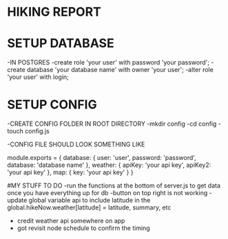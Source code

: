 # HIKING REPORT

# SETUP DATABASE
-IN POSTGRES
  -create role 'your user' with password 'your password';
  -create database 'your database name' with owner 'your user';
  -alter role 'your user' with login;
# SETUP CONFIG
-CREATE CONFIG FOLDER IN ROOT DIRECTORY
  -mkdir config
  -cd config
  -touch config.js

-CONFIG FILE SHOULD LOOK SOMETHING LIKE

  module.exports = {
  database: {
    user: 'user',
    password: 'password',
    database: 'database name'
  },
  weather: {
    apiKey: 'your api key',
    apiKey2: 'your api key'
  },
  map: {
    key: 'your api key'
  }
}


#MY STUFF TO DO
-run the functions at the bottom of server.js to get data once you have everything up for db
-button on top right is not working
-update global variable api to include latitude in the global.hikeNow.weather[latitude] = latitude, summary, etc
- credit weather api somewhere on app
- got revisit node schedule to confirm the timing

